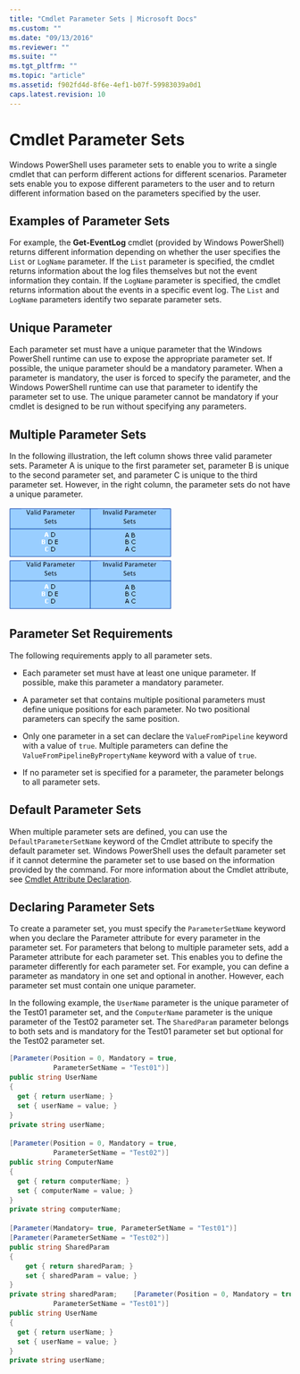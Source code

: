 ```yaml
---
title: "Cmdlet Parameter Sets | Microsoft Docs"
ms.custom: ""
ms.date: "09/13/2016"
ms.reviewer: ""
ms.suite: ""
ms.tgt_pltfrm: ""
ms.topic: "article"
ms.assetid: f902fd4d-8f6e-4ef1-b07f-59983039a0d1
caps.latest.revision: 10
---
```

# Cmdlet Parameter Sets
Windows PowerShell uses parameter sets to enable you to write a single cmdlet that can perform different actions for different scenarios. Parameter sets enable you to expose different parameters to the user and to return different information based on the parameters specified by the user.

## Examples of Parameter Sets
 For example, the **Get-EventLog** cmdlet (provided by Windows PowerShell) returns different information depending on whether the user specifies the `List` or `LogName` parameter. If the `List` parameter is specified, the cmdlet returns information about the log files themselves but not the event information they contain. If the `LogName` parameter is specified, the cmdlet returns information about the events in a specific event log. The `List` and `LogName` parameters identify two separate parameter sets.

## Unique Parameter
 Each parameter set must have a unique parameter that the Windows PowerShell runtime can use to expose the appropriate parameter set. If possible, the unique parameter should be a mandatory parameter. When a parameter is mandatory, the user is forced to specify the parameter, and the Windows PowerShell runtime can use that parameter to identify the parameter set to use. The unique parameter cannot be mandatory if your cmdlet is designed to be run without specifying any parameters.

## Multiple Parameter Sets
 In the following illustration, the left column shows three valid parameter sets. Parameter A is unique to the first parameter set, parameter B is unique to the second parameter set, and parameter C is unique to the third parameter set. However, in the right column, the parameter sets do not have a unique parameter.

 ![](../media/ps-parametersets.gif)
 ![](../media/ps-parametersets.gif "ps_parametersets")

## Parameter Set Requirements
 The following requirements apply to all parameter sets.

-   Each parameter set must have at least one unique parameter. If possible, make this parameter a mandatory parameter.

-   A parameter set that contains multiple positional parameters must define unique positions for each parameter. No two positional parameters can specify the same position.

-   Only one parameter in a set can declare the `ValueFromPipeline` keyword with a value of `true`. Multiple parameters can define the `ValueFromPipelineByPropertyName` keyword with a value of `true`.

-   If no parameter set is specified for a parameter, the parameter belongs to all parameter sets.

## Default Parameter Sets
 When multiple parameter sets are defined, you can use the `DefaultParameterSetName` keyword of the Cmdlet attribute to specify the default parameter set. Windows PowerShell uses the default parameter set if it cannot determine the parameter set to use based on the information provided by the command. For more information about the Cmdlet attribute, see [Cmdlet Attribute Declaration](./cmdlet-attribute-declaration.md).

## Declaring Parameter Sets
 To create a parameter set, you must specify the `ParameterSetName` keyword when you declare the Parameter attribute for every parameter in the parameter set. For parameters that belong to multiple parameter sets, add a Parameter attribute for each parameter set. This enables you to define the parameter differently for each parameter set. For example, you can define a parameter as mandatory in one set and optional in another. However, each parameter set must contain one unique parameter.

 In the following example, the `UserName` parameter is the unique parameter of the Test01 parameter set, and the `ComputerName` parameter is the unique parameter of the Test02 parameter set. The `SharedParam` parameter belongs to both sets and is mandatory for the Test01 parameter set but optional for the Test02 parameter set.

```csharp
[Parameter(Position = 0, Mandatory = true,
           ParameterSetName = "Test01")]
public string UserName
{
  get { return userName; }
  set { userName = value; }
}
private string userName;

[Parameter(Position = 0, Mandatory = true,
           ParameterSetName = "Test02")]
public string ComputerName
{
  get { return computerName; }
  set { computerName = value; }
}
private string computerName;

[Parameter(Mandatory= true, ParameterSetName = "Test01")]
[Parameter(ParameterSetName = "Test02")]
public string SharedParam
{
    get { return sharedParam; }
    set { sharedParam = value; }
}
private string sharedParam;    [Parameter(Position = 0, Mandatory = true,
           ParameterSetName = "Test01")]
public string UserName
{
  get { return userName; }
  set { userName = value; }
}
private string userName;
```
